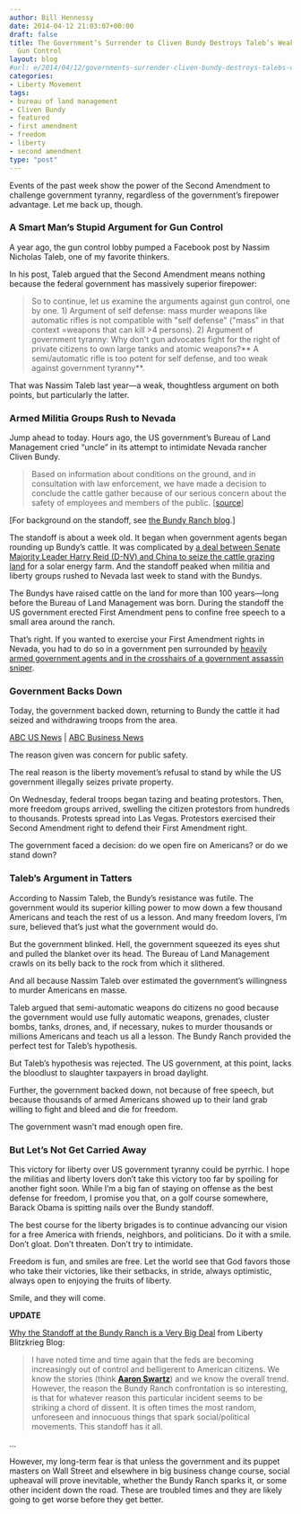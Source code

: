 ```yaml
---
author: Bill Hennessy
date: 2014-04-12 21:03:07+00:00
draft: false
title: The Government’s Surrender to Cliven Bundy Destroys Taleb’s Weak Argument for
  Gun Control
layout: blog
#url: e/2014/04/12/governments-surrender-cliven-bundy-destroys-talebs-weak-argument-gun-control/
categories:
- Liberty Movement
tags:
- bureau of land management
- Cliven Bundy
- featured
- first amendment
- freedom
- liberty
- second amendment
type: "post"
---
```


Events of the past week show the power of the Second Amendment to challenge government tyranny, regardless of the government’s firepower advantage. Let me back up, though.



### A Smart Man’s Stupid Argument for Gun Control



A year ago, the gun control lobby pumped a Facebook post by Nassim Nicholas Taleb, one of my favorite thinkers.

In his post, Taleb argued that the Second Amendment means nothing because the federal government has massively superior firepower:



> So to continue, let us examine the arguments against gun control, one by one. 1) Argument of self defense: mass murder weapons like automatic rifles is not compatible with "self defense" ("mass" in that context =weapons that can kill >4 persons). 2) Argument of government tyranny: Why don't gun advocates fight for the right of private citizens to own large tanks and atomic weapons?** A semi/automatic rifle is too potent for self defense, and too weak against government tyranny**.



That was Nassim Taleb last year—a weak, thoughtless argument on both points, but particularly the latter.



### Armed Militia Groups Rush to Nevada



Jump ahead to today. Hours ago, the US government’s Bureau of Land Management cried “uncle” in its attempt to intimidate Nevada rancher Cliven Bundy.



> Based on information about conditions on the ground, and in consultation with law enforcement, we have made a decision to conclude the cattle gather because of our serious concern about the safety of employees and members of the public. [[source](https://abcnews.go.com/US/nevada-cattle-rancher-wins-range-war-federal-government/story?id=23302610)]



[For background on the standoff, see [the Bundy Ranch blog](https://bundyranch.blogspot.com/).]

The standoff is about a week old. It began when government agents began rounding up Bundy’s cattle. It was complicated by [a deal between Senate Majority Leader Harry Reid (D-NV) and China to seize the cattle grazing land](https://www.infowars.com/breaking-sen-harry-reid-behind-blm-land-grab-of-bundy-ranch/) for a solar energy farm. And the standoff peaked when militia and liberty groups rushed to Nevada last week to stand with the Bundys.

The Bundys have raised cattle on the land for more than 100 years—long before the Bureau of Land Management was born. During the standoff the US government erected First Amendment pens to confine free speech to a small area around the ranch.

That’s right. If you wanted to exercise your First Amendment rights in Nevada, you had to do so in a government pen surrounded by [heavily armed government agents and in the crosshairs of a government assassin sniper](https://www.naturalnews.com/044654_Bundy_cattle_ranch_government_siege_militarized_police.html#).



### Government Backs Down



Today, the government backed down, returning to Bundy the cattle it had seized and withdrawing troops from the area.



[ABC US News](https://abcnews.go.com/us) | [ABC Business News](https://abcnews.go.com/business)

The reason given was concern for public safety.

The real reason is the liberty movement’s refusal to stand by while the US government illegally seizes private property.

On Wednesday, federal troops began tazing and beating protestors. Then, more freedom groups arrived, swelling the citizen protestors from hundreds to thousands. Protests spread into Las Vegas. Protestors exercised their Second Amendment right to defend their First Amendment right.

The government faced a decision: do we open fire on Americans? or do we stand down?



### Taleb’s Argument in Tatters



According to Nassim Taleb, the Bundy’s resistance was futile. The government would its superior killing power to mow down a few thousand Americans and teach the rest of us a lesson. And many freedom lovers, I’m sure, believed that’s just what the government would do.

But the government blinked. Hell, the government squeezed its eyes shut and pulled the blanket over its head. The Bureau of Land Management crawls on its belly back to the rock from which it slithered.

And all because Nassim Taleb over estimated the government’s willingness to murder Americans en masse.

Taleb argued that semi-automatic weapons do citizens no good because the government would use fully automatic weapons, grenades, cluster bombs, tanks, drones, and, if necessary, nukes to murder thousands or millions Americans and teach us all a lesson. The Bundy Ranch provided the perfect test for Taleb’s hypothesis.

But Taleb’s hypothesis was rejected. The US government, at this point, lacks the bloodlust to slaughter taxpayers in broad daylight.

Further, the government backed down, not because of free speech, but because thousands of armed Americans showed up to their land grab willing to fight and bleed and die for freedom.

The government wasn’t mad enough open fire.



### But Let’s Not Get Carried Away



This victory for liberty over US government tyranny could be pyrrhic. I hope the militias and liberty lovers don’t take this victory too far by spoiling for another fight soon. While I’m a big fan of staying on offense as the best defense for freedom, I promise you that, on a golf course somewhere, Barack Obama is spitting nails over the Bundy standoff.

The best course for the liberty brigades is to continue advancing our vision for a free America with friends, neighbors, and politicians. Do it with a smile. Don’t gloat. Don’t threaten. Don’t try to intimidate.

Freedom is fun, and smiles are free. Let the world see that God favors those who take their victories, like their setbacks, in stride, always optimistic, always open to enjoying the fruits of liberty.

Smile, and they will come.

**UPDATE**

[Why the Standoff at the Bundy Ranch is a Very Big Deal](https://libertyblitzkrieg.com/2014/04/11/why-the-standoff-at-the-bundy-ranch-is-a-very-big-deal/) from Liberty Blitzkrieg Blog:



> I have noted time and time again that the feds are becoming increasingly out of control and belligerent to American citizens. We know the stories (think **[Aaron Swartz](https://libertyblitzkrieg.com/2013/01/14/remembering-internet-prodigy-and-activist-aaron-swartz-1986-2013-your-life-is-an-inspiration/)**) and we know the overall trend. However, the reason the Bundy Ranch confrontation is so interesting, is that for whatever reason this particular incident seems to be striking a chord of dissent. It is often times the most random, unforeseen and innocuous things that spark social/political movements. This standoff has it all.

...

However, my long-term fear is that unless the government and its puppet masters on Wall Street and elsewhere in big business change course, social upheaval will prove inevitable, whether the Bundy Ranch sparks it, or some other incident down the road. These are troubled times and they are likely going to get worse before they get better.
